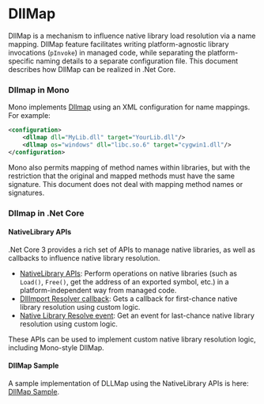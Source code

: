 # DllMap
DllMap is a mechanism to influence native library load resolution via a name mapping. DllMap feature facilitates writing platform-agnostic library invocations (`pInvoke`) in managed code, while separating the platform-specific naming details to a separate configuration file. This document describes how DllMap can be realized in .Net Core.

### Dllmap in Mono

Mono implements [Dllmap](http://www.mono-project.com/docs/advanced/pinvoke/dllmap/)  using an XML configuration for name mappings.  For example:

```xml
<configuration>
    <dllmap dll="MyLib.dll" target="YourLib.dll"/>
    <dllmap os="windows" dll="libc.so.6" target="cygwin1.dll"/>
</configuration>
```

Mono also permits mapping of method names within libraries, but with the restriction that the original and mapped methods must have the same signature. This document does not deal with mapping method names or signatures.

### Dllmap in .Net Core

#### NativeLibrary APIs

.Net Core 3 provides a rich set of APIs to manage native libraries, as well as callbacks to influence native library resolution.


- [NativeLibrary APIs](https://learn.microsoft.com/en-us/dotnet/api/system.runtime.interopservices.nativelibrary?view=netcore-3.0): Perform operations on native libraries (such as `Load()`, `Free()`, get the address of an exported  symbol, etc.) in a platform-independent way from managed code.
- [DllImport Resolver callback](https://learn.microsoft.com/en-us/dotnet/api/system.runtime.interopservices.nativelibrary.setdllimportresolver?view=netcore-3.0):  Gets a callback for first-chance native library resolution using custom logic.
- [Native Library Resolve event](https://learn.microsoft.com/en-us/dotnet/api/system.runtime.loader.assemblyloadcontext.resolvingunmanageddll?view=netcore-3.0): Get an event for last-chance native library resolution using custom logic.

These APIs can be used to implement custom native library resolution logic, including Mono-style DllMap.

#### DllMap Sample

A sample implementation of DLLMap using the NativeLibrary APIs is here: [DllMap Sample](https://github.com/dotnet/samples/tree/master/core/extensions/DllMapDemo).

